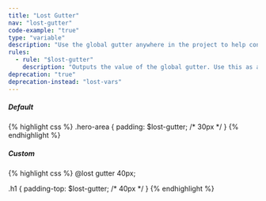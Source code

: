 ```yaml
---
title: "Lost Gutter"
nav: "lost-gutter"
code-example: "true"
type: "variable"
description: "Use the global gutter anywhere in the project to help consistency and readability."
rules:
  - rule: "$lost-gutter"
    description: "Outputs the value of the global gutter. Use this as a value anywhere in your project."
deprecation: "true"
deprecation-instead: "lost-vars"
---
```


##### Default
{% highlight css %}
.hero-area {
  padding: $lost-gutter; /* 30px */
}
{% endhighlight %}

##### Custom
{% highlight css %}
@lost gutter 40px;

.h1 {
  padding-top: $lost-gutter; /* 40px */
}
{% endhighlight %}
